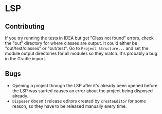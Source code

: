 # LSP

## Contributing
If you try running the tests in IDEA but get "Class not found" errors, check the "out" directory for where classes are
output. It could either be "out/test/classes" or "out/test". Go to `Project Structure...` and set the module output
directories for all modules so they match. It's probably a bug in the Gradle import.

## Bugs
- Opening a project through the LSP after it's already been opened before the LSP was started causes an error about the
project being disposed already.
- `Disposer` doesn't release editors created by `createEditor` for some reason, so they have to be released manually
every time.

